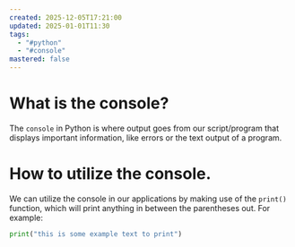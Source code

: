 ```yaml
---
created: 2025-12-05T17:21:00
updated: 2025-01-01T11:30
tags:
  - "#python"
  - "#console"
mastered: false
---
```


# What is the console? 

The `console` in Python is where output goes from our script/program that displays important information, like errors or the text output of a program.

# How to utilize the console.

We can utilize the console in our applications by making use of the `print()` function, which will print anything in between the parentheses out. For example:

```python
print("this is some example text to print")
```


